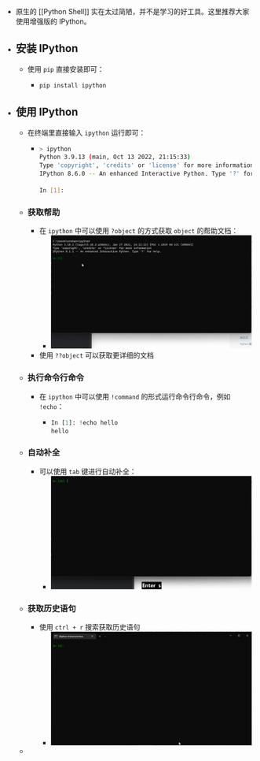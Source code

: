 - 原生的 [[Python Shell]] 实在太过简陋，并不是学习的好工具。这里推荐大家使用增强版的 IPython。
- ## 安装 IPython
	- 使用 `pip` 直接安装即可：
		- ```sh
		  pip install ipython
		  ```
- ## 使用 IPython
	- 在终端里直接输入 `ipython` 运行即可：
		- ```sh
		  > ipython
		  Python 3.9.13 (main, Oct 13 2022, 21:15:33)
		  Type 'copyright', 'credits' or 'license' for more information
		  IPython 8.6.0 -- An enhanced Interactive Python. Type '?' for help.
		  
		  In [1]:
		  ```
	- ### 获取帮助
		- 在 `ipython` 中可以使用 `?object` 的方式获取 `object` 的帮助文档：
			- ![ipython 获取帮助文档](../assets/ipython_ex1.gif)
		- 使用 `??object` 可以获取更详细的文档
	- ### 执行命令行命令
		- 在 `ipython` 中可以使用 `!command` 的形式运行命令行命令，例如 `!echo`：
			- ```python
			  In [1]: !echo hello
			  hello
			  ```
	- ### 自动补全
		- 可以使用 `tab` 键进行自动补全：
			- ![](../assets/ipython_ex2.gif)
	- ### 获取历史语句
		- 使用 `ctrl + r` 搜索获取历史语句
			- ![获取历史](../assets/ipython_ex3.gif)
	-